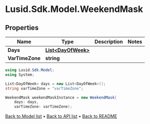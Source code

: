 # Lusid.Sdk.Model.WeekendMask

## Properties

Name | Type | Description | Notes
------------ | ------------- | ------------- | -------------
**Days** | [**List&lt;DayOfWeek&gt;**](DayOfWeek.md) |  | 
**VarTimeZone** | **string** |  | 

```csharp
using Lusid.Sdk.Model;
using System;

List<DayOfWeek> days = new List<DayOfWeek>();
string varTimeZone = "varTimeZone";

WeekendMask weekendMaskInstance = new WeekendMask(
    days: days,
    varTimeZone: varTimeZone);
```

[Back to Model list](../README.md#documentation-for-models) &#8226; [Back to API list](../README.md#documentation-for-api-endpoints) &#8226; [Back to README](../README.md)
